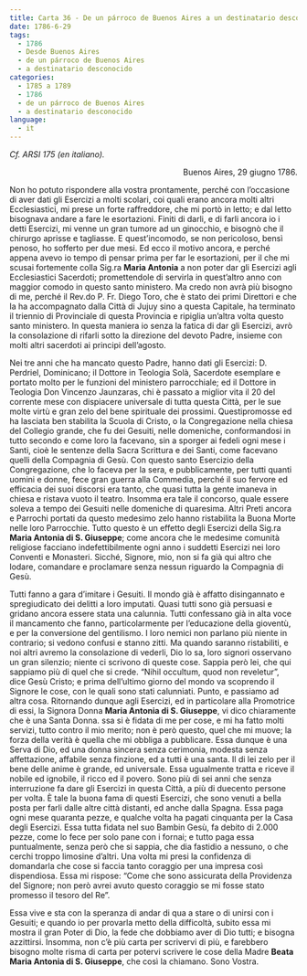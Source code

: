 ```yaml
---
title: Carta 36 - De un párroco de Buenos Aires a un destinatario desconocido, probablemente miembro de la Compañía de Jesús (Buenos Aires, 29 de junio de 1786).
date: 1786-6-29
tags:
  - 1786
  - Desde Buenos Aires
  - de un párroco de Buenos Aires
  - a destinatario desconocido
categories:
  - 1785 a 1789
  - 1786
  - de un párroco de Buenos Aires
  - a destinatario desconocido
language:
  - it
---
```


_Cf. ARSI 175 (en italiano)._

<div align="right">
Buenos Aires, 29 giugno 1786.
</div>

Non ho potuto rispondere alla vostra prontamente, perché con l’occasione di aver dati gli Esercizi a molti scolari, coi quali erano ancora molti altri Ecclesiastici, mi prese un forte raffreddore, che mi portò in letto; e dal letto bisognava andare a fare le esortazioni. Finiti di darli, e di farli ancora io i detti Esercizi, mi venne un gran tumore ad un ginocchio, e bisognò che il chirurgo aprisse e tagliasse. E quest’incomodo, se non pericoloso, bensì penoso, ho sofferto per due mesi. Ed ecco il motivo ancora, e perché appena avevo io tempo di pensar prima per far le esortazioni, per il che mi scusai fortemente colla Sig.ra **Maria Antonia** a non poter dar gli Esercizi agli Ecclesiastici Sacerdoti; promettendole di servirla in quest’altro anno con maggior comodo in questo santo ministero. Ma credo non avrà più bisogno di me, perché il Rev.do P. Fr. Diego Toro, che è stato dei primi Direttori e che la ha accompagnato dalla Città di Jujuy sino a questa Capitale, ha terminato il triennio di Provinciale di questa Provincia e ripiglia un’altra volta questo santo ministero. In questa maniera io senza la fatica di dar gli Esercizi, avrò la consolazione di rifarli sotto la direzione del devoto Padre, insieme con molti altri sacerdoti ai principi dell’agosto.

Nei tre anni che ha mancato questo Padre, hanno dati gli Esercizi: D. Perdriel, Dominicano; il Dottore in Teologia Solà, Sacerdote esemplare e portato molto per le funzioni del ministero parrocchiale; ed il Dottore in Teologia Don Vincenzo Jaunzaras, chi è passato a miglior vita il 20 del corrente mese con dispiacere universale di tutta questa Città, per le sue molte virtù e gran zelo del bene spirituale dei prossimi. Questipromosse ed ha lasciata ben stabilita la Scuola di Cristo, o la Congregazione nella chiesa del Collegio grande, che fu dei Gesuiti, nelle domeniche, conformandosi in tutto secondo e come loro la facevano, sin a sporger ai fedeli ogni mese i Santi, cioè le sentenze della Sacra Scrittura e dei Santi, come facevano quelli della Compagnia di Gesù. Con questo santo Esercizio della Congregazione, che lo faceva per la sera, e pubblicamente, per tutti quanti uomini e donne, fece gran guerra alla Commedia, perché il suo fervore ed efficacia dei suoi discorsi era tanto, che quasi tutta la gente imaneva in chiesa e ristava vuoto il teatro. Insomma era tale il concorso, quale essere soleva a tempo dei Gesuiti nelle domeniche di quaresima. Altri Preti ancora e Parrochi portati da questo medesimo zelo hanno ristabilita la Buona Morte nelle loro Parrocchie. Tutto questo è un effetto degli Esercizi della Sig.ra **Maria Antonia di S. Giuseppe**; come ancora che le medesime comunità religiose facciano indefettibilmente ogni anno i suddetti Esercizi nei loro Conventi e Monasteri. Sicché, Signore, mio, non si fa già qui altro che lodare, comandare e proclamare senza nessun riguardo la Compagnia di Gesù.

Tutti fanno a gara d’imitare i Gesuiti. Il mondo già è affatto disingannato e spregiudicato dei delitti a loro imputati. Quasi tutti sono già persuasi e gridano ancora essere stata una calunnia. Tutti confessano già in alta voce il mancamento che fanno, particolarmente per l’educazione della gioventù, e per la conversione del gentilismo. I loro nemici non parlano più niente in contrario; si vedono confusi e stanno zitti. Ma quando saranno ristabiliti, e noi altri avremo la consolazione di vederli, Dio lo sa, loro signori osservano un gran silenzio; niente ci scrivono di queste cose. Sappia però lei, che qui sappiamo più di quel che si crede. “Nihil occultum, quod non reveletur”, dice  Gesù Cristo; e prima dell’ultimo giorno del mondo va scoprendo il Signore le cose, con le quali sono stati calunniati. Punto, e passiamo ad altra cosa. Ritornando dunque agli Esercizi, ed in particolare alla Promotrice di essi, la Signora Donna **Maria Antonia di S. Giuseppe**, vi dico chiaramente che è una Santa Donna. ssa si è fidata di me per cose, e mi ha fatto molti servizi, tutto contro il mio  merito; non è però questo, quel che mi muove; la forza della verità è quella che mi obbliga a pubblicare. Essa dunque è una Serva di Dio, ed una donna sincera senza cerimonia, modesta senza affettazione, affabile senza finzione, ed a tutti è una santa. Il di lei zelo per il bene delle anime è grande, ed universale. Essa ugualmente tratta e riceve il nobile ed ignobile, il ricco ed il povero. Sono più di sei anni che senza interruzione fa dare gli Esercizi in questa Città, a più di duecento persone per volta. È tale la buona fama di questi Esercizi, che sono venuti a bella posta per farli dalle altre città distanti, ed anche dalla Spagna. Essa paga ogni mese quaranta pezze, e qualche volta ha pagati cinquanta per la Casa degli Esercizi. Essa tutta fidata nel suo Bambin Gesù, fa debito di 2.000 pezze, come lo fece per solo pane con i fornai; e tutto paga essa puntualmente, senza però che si sappia, che dia fastidio a nessuno, o che cerchi troppo limosine d’altri. Una volta mi presi la confidenza di domandarla che cose si faccia tanto coraggio per una impresa così dispendiosa. Essa mi rispose: “Come che sono assicurata della Providenza del Signore; non però avrei avuto questo coraggio se mi fosse stato promesso il tesoro del Re”.

Essa vive e sta con la speranza di andar di qua a stare o di unirsi con i Gesuiti; e quando io per provarla metto della difficoltà, subito essa mi mostra il gran Poter di Dio, la fede che dobbiamo aver di Dio tutti; e bisogna azzittirsi. Insomma, non c’è più carta per scrivervi di più, e farebbero bisogno molte risma di carta per potervi scrivere le cose della Madre **Beata Maria Antonia di S. Giuseppe**, che così la chiamano. Sono Vostra.
